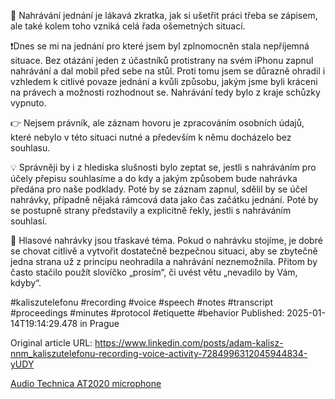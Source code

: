 🎤 Nahrávání jednání je lákavá zkratka, jak si ušetřit práci třeba se zápisem, ale také kolem toho vzniká celá řada ošemetných situací.


❗Dnes se mi na jednání pro které jsem byl zplnomocněn stala nepříjemná situace. Bez otázání jeden z účastníků protistrany na svém iPhonu zapnul nahrávání a dal mobil před sebe na stůl. Proti tomu jsem se důrazně ohradil i vzhledem k citlivé povaze jednání a kvůli způsobu, jakým jsme byli kráceni na právech a možnosti rozhodnout se. Nahrávání tedy bylo z kraje schůzky vypnuto.


👉 Nejsem právník, ale záznam hovoru je zpracováním osobních údajů, které nebylo v této situaci nutné a především k němu docházelo bez souhlasu.


💡 Správněji by i z hlediska slušnosti bylo zeptat se, jestli s nahráváním pro účely přepisu souhlasíme a do kdy a jakým způsobem bude nahrávka předána pro naše podklady. Poté by se záznam zapnul, sdělil by se účel nahrávky, případně nějaká rámcová data jako čas začátku jednání. Poté by se postupně strany představily a explicitně řekly, jestli s nahráváním souhlasí.


📡 Hlasové nahrávky jsou třaskavé téma. Pokud o nahrávku stojíme, je dobré se chovat citlivě a vytvořit dostatečně bezpečnou situaci, aby se zbytečně jedna strana už z principu neohradila a nahrávání neznemožnila. Přitom by často stačilo použít slovíčko „prosím“, či uvést větu „nevadilo by Vám, kdyby“.


#kaliszutelefonu #recording #voice #speech #notes #transcript #proceedings #minutes #protocol #etiquette #behavior
Published: 2025-01-14T19:14:29.478 in Prague

Original article URL: https://www.linkedin.com/posts/adam-kalisz-nnm_kaliszutelefonu-recording-voice-activity-7284996312045944834-yUDY

[Audio Technica AT2020 microphone](./media/microphone.jpg)